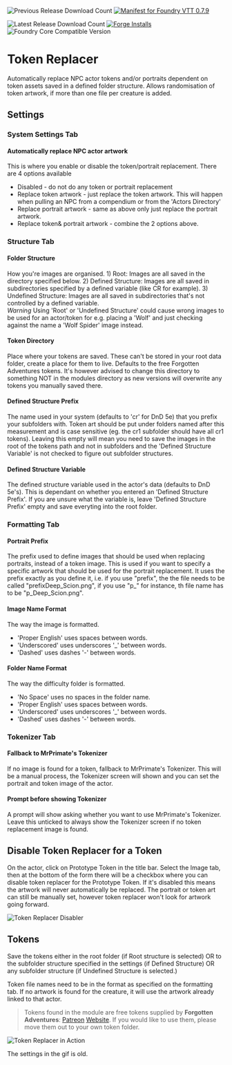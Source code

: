 ![Previous Release Download Count](https://img.shields.io/badge/dynamic/json?label=Downloads@v0.4.4%20(for%200.7.9)&query=assets%5B1%5D.download_count&url=https%3A%2F%2Fapi.github.com%2Frepos%2Fvtt-lair%2Ftoken-replacer%2Freleases%2F42496894) [![Manifest for Foundry VTT 0.7.9](https://img.shields.io/badge/Manifest%20for%20Foundry%20VTT-0.7.9-blue)](https://github.com/vtt-lair/token-replacer/releases/download/v0.4.4/module.json)

![Latest Release Download Count](https://img.shields.io/badge/dynamic/json?color=blue&label=Downloads%40latest&query=assets%5B1%5D.download_count&url=https%3A%2F%2Fapi.github.com%2Frepos%2Fvtt-lair%2Ftoken-replacer%2Freleases%2Flatest) [![Forge Installs](https://img.shields.io/badge/dynamic/json?label=Forge%20Installs&query=package.installs&suffix=%25&url=https%3A%2F%2Fforge-vtt.com%2Fapi%2Fbazaar%2Fpackage%2Ftoken-replacer&colorB=4aa94a)](https://forge-vtt.com/bazaar#package=token-replacer) 
![Foundry Core Compatible Version](https://img.shields.io/badge/dynamic/json.svg?url=https%3A%2F%2Fraw.githubusercontent.com%2Fvtt-lair%2Ftoken-replacer%2Fmaster%2Fmodule.json&label=Foundry%20Version&query=$.compatibleCoreVersion&colorB=orange)



# Token Replacer
Automatically replace NPC actor tokens and/or portraits dependent on token assets saved in a defined folder structure. Allows randomisation of token artwork, if more
than one file per creature is added.

## Settings
### System Settings Tab
#### Automatically replace NPC actor artwork
This is where you enable or disable the token/portrait replacement. There are 4 options available
* Disabled - do not do any token or portrait replacement
* Replace token artwork - just replace the token artwork. This will happen when pulling an NPC from a compendium or from the 'Actors Directory'
* Replace portrait artwork - same as above only just replace the portrait artwork.
* Replace token& portrait artwork - combine the 2 options above.

### Structure Tab
#### Folder Structure
How you're images are organised. 1) Root: Images are all saved in the directory specified below. 2) Defined Structure: Images are all saved in subdirectories specified by a defined variable (like CR for example). 3) Undefined Structure: Images are all saved in subdirectories that's not controlled by a defined variable.   
*Warning* Using 'Root' or 'Undefined Structure' could cause wrong images to be used for an actor/token for e.g. placing a 'Wolf' and just checking against the name a 'Wolf Spider' image instead.

#### Token Directory
Place where your tokens are saved. These can't be stored in your root data folder, create a place for them to live. Defaults to the free Forgotten Adventures tokens. It's however advised to change this directory to something NOT in the modules directory as new versions will overwrite any tokens you manually saved there.

#### Defined Structure Prefix
The name used in your system (defaults to 'cr' for DnD 5e) that you prefix your subfolders with. Token art should be put under folders named after this measurement and is case sensitive (eg. the cr1 subfolder should have all cr1 tokens). Leaving this empty will mean you need to save the images in the root of the tokens path and not in subfolders and the 'Defined Structure Variable' is not checked to figure out subfolder structures.

#### Defined Structure Variable
The defined structure variable used in the actor's data (defaults to DnD 5e's). This is dependant on whether you entered an 'Defined Structure Prefix'. If you are unsure what the variable is, leave 'Defined Structure Prefix' empty and save everyting into the root folder.

### Formatting Tab
#### Portrait Prefix
The prefix used to define images that should be used when replacing portraits, instead of a token image. This is used if you want to specify a specific artwork that should be used for the portrait replacement. It uses the prefix exactly as you define it, i.e. if you use "prefix", the the file needs to be called "prefixDeep_Scion.png", if you use "p_" for instance, th file name has to be "p_Deep_Scion.png".

#### Image Name Format
The way the image is formatted. 
* 'Proper English' uses spaces between words.
* 'Underscored' uses underscores '_' between words.
* 'Dashed' uses dashes '-' between words.

#### Folder Name Format
The way the difficulty folder is formatted. 
* 'No Space' uses no spaces in the folder name.
* 'Proper English' uses spaces between words.
* 'Underscored' uses underscores '_' between words.
* 'Dashed' uses dashes '-' between words.

### Tokenizer Tab
#### Fallback to MrPrimate's Tokenizer
If no image is found for a token, fallback to MrPrimate's Tokenizer. This will be a manual process, the Tokenizer screen will shown and you can set the portrait and token image of the actor.

#### Prompt before showing Tokenizer
A prompt will show asking whether you want to use MrPrimate's Tokenizer. Leave this unticked to always show the Tokenizer screen if no token replacement image is found.

## Disable Token Replacer for a Token
On the actor, click on Prototype Token in the title bar. Select the Image tab, then at the bottom of the form there will be a checkbox where you can disable token replacer for the Prototype Token. If it's disabled this means the artwork will never automatically be replaced. The portrait or token art can still be manually set, however token replacer won't look for artwork going forward.

![Token Replacer Disabler](https://github.com/vtt-lair/token-replacer/blob/main/example/disabler.jpg "Token Replacer Disabler")

## Tokens
Save the tokens either in the root folder (if Root structure is selected) OR to the subfolder structure specified in the settings (if Defined Structure) OR any subfolder structure (if Undefined Structure is selected.)

Token file names need to be in the format as specified on the formatting tab.
If no artwork is found for the creature, it will use the artwork already linked to that actor.

> Tokens found in the module are free tokens supplied by **Forgotten Adventures**: [Patreon](https://www.patreon.com/forgottenadventures) [Website](https://www.forgotten-adventures.net/). If you would like to use them, please move them out to your own token folder.

![Token Replacer in Action](https://github.com/vtt-lair/token-replacer/blob/main/example/Token-Replacer.gif "Token Replacer in Action")

The settings in the gif is old.